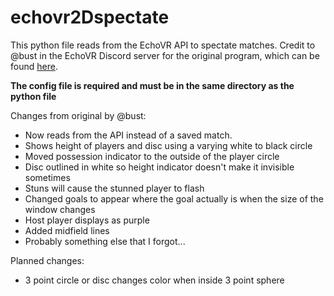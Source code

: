 # echovr2Dspectate
This python file reads from the EchoVR API to spectate matches.
Credit to @bust in the EchoVR Discord server for the original program, which can be found [here](https://github.com/qlyoung/echovr-replay/blob/master/replay2d/replay.py).

**The config file is required and must be in the same directory as the python file**

Changes from original by @bust:
- Now reads from the API instead of a saved match.
- Shows height of players and disc using a varying white to black circle
- Moved possession indicator to the outside of the player circle
- Disc outlined in white so height indicator doesn't make it invisible sometimes
- Stuns will cause the stunned player to flash
- Changed goals to appear where the goal actually is when the size of the window changes
- Host player displays as purple
- Added midfield lines
- Probably something else that I forgot...

Planned changes:
- 3 point circle or disc changes color when inside 3 point sphere
